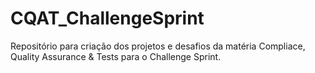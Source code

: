 # CQAT_ChallengeSprint
Repositório para criação dos projetos e desafios da matéria Compliace, Quality Assurance &amp; Tests para o Challenge Sprint.
